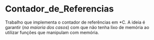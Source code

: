 # Contador_de_Referencias

Trabalho que implementa o contador de referências em *C. A ideia é garantir (*na maioria dos casos*) com que não tenha lixo de memória ao utilizar funções que manipulam com memória.

